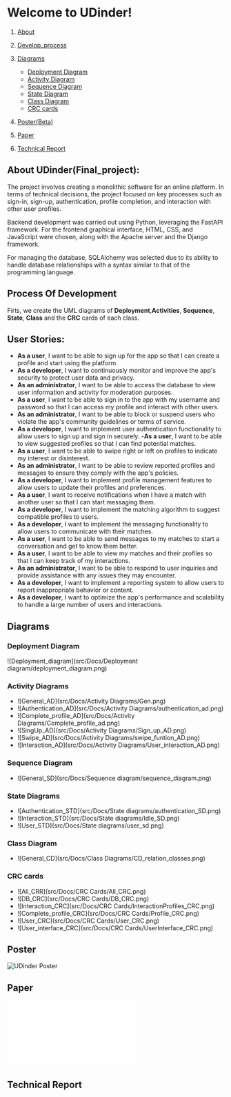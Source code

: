 # Welcome to UDinder!
1. [About](#about-udinderfinal_project)
2. [Develop_process](#user-stories)
3. [Diagrams](#diagrams)
    - [Deployment Diagram](#deployment-diagram)
    - [Activity Diagram](#activity-diagrams)
    - [Sequence Diagram](#sequence-diagram)
    - [State Diagram](#state-diagrams)
    - [Class Diagram](#class-diagram)
    - [CRC cards](#crc-cards)
   
4. [Poster(Beta)](#poster)
5. [Paper](#paper)
6. [Technical Report](#technical-report)

## About UDinder(Final_project):
The project involves creating a monolithic software for an online platform. In terms of technical decisions, the project focused on key processes such as sign-in, sign-up, authentication, profile completion, and interaction with other user profiles.

Backend development was carried out using Python, leveraging the FastAPI framework. For the frontend graphical interface, HTML, CSS, and JavaScript were chosen, along with the Apache server and the Django framework.

For managing the database, SQLAlchemy was selected due to its ability to handle database relationships with a syntax similar to that of the programming language.

## Process Of Development
Firts, we create the UML diagrams of __Deployment__,__Activities__, __Sequence__, __State__, __Class__ and the __CRC__ cards of each class. 

## User Stories:

- **As a user**, I want to be able to sign up for the app so that I can create a profile and start using the platform.
- **As a developer**, I want to continuously monitor and improve the app's security to protect user data and privacy.
- **As an administrator**, I want to be able to access the database to view user information and activity for moderation purposes.
- **As a user**, I want to be able to sign in to the app with my username and password so that I can access my profile and interact with other users.
- **As an administrator**, I want to be able to block or suspend users who violate the app's community guidelines or terms of service.
- **As a developer**, I want to implement user authentication functionality to allow users to sign up and sign in securely.
-**As a user**, I want to be able to view suggested profiles so that I can find potential matches.
- **As a user**, I want to be able to swipe right or left on profiles to indicate my interest or disinterest.
- **As an administrator**, I want to be able to review reported profiles and messages to ensure they comply with the app's policies.
- **As a developer**, I want to implement profile management features to allow users to update their profiles and preferences.
- **As a user**, I want to receive notifications when I have a match with another user so that I can start messaging them.
- **As a developer**, I want to implement the matching algorithm to suggest compatible profiles to users.
- **As a developer**, I want to implement the messaging functionality to allow users to communicate with their matches.
- **As a user**, I want to be able to send messages to my matches to start a conversation and get to know them better.
- **As a user**, I want to be able to view my matches and their profiles so that I can keep track of my interactions.
- **As an administrator**, I want to be able to respond to user inquiries and provide assistance with any issues they may encounter.
- **As a developer**, I want to implement a reporting system to allow users to report inappropriate behavior or content.
- **As a developer**, I want to optimize the app's performance and scalability to handle a large number of users and interactions.

## Diagrams
### Deployment Diagram
![Deployment_diagram](src/Docs/Deployment diagram/deployment_diagram.png)

### Activity Diagrams
- ![General_AD](src/Docs/Activity Diagrams/Gen.png)
- ![Authentication_AD](src/Docs/Activity Diagrams/authentication_ad.png)
- ![Complete_profile_AD](src/Docs/Activity Diagrams/Complete_profile_ad.png)
- ![SingUp_AD](src/Docs/Activity Diagrams/Sign_up_AD.png)
- ![Swipe_AD](src/Docs/Activity Diagrams/swipe_funtion_AD.png)
- ![Interaction_AD](src/Docs/Activity Diagrams/User_interaction_AD.png)

### Sequence Diagram
- ![General_SD](src/Docs/Sequence diagram/sequence_diagram.png)

### State Diagrams
- ![Authentication_STD](src/Docs/State diagrams/authentication_SD.png)
- ![Interaction_STD](src/Docs/State diagrams/Idle_SD.png)
- ![User_STD](src/Docs/State diagrams/user_sd.png)

### Class Diagram
- ![General_CD](src/Docs/Class Diagrams/CD_relation_classes.png)

### CRC cards
- ![All_CRR](src/Docs/CRC Cards/All_CRC.png)
- ![DB_CRC](src/Docs/CRC Cards/DB_CRC.png)
- ![Interaction_CRC](src/Docs/CRC Cards/InteractionProfiles_CRC.png)
- ![Complete_profile_CRC](src/Docs/CRC Cards/Profile_CRC.png)
- ![User_CRC](src/Docs/CRC Cards/User_CRC.png)
- ![User_interface_CRC](src/Docs/CRC Cards/UserInterface_CRC.png)

## Poster
![UDinder Poster](src/poster/UDinder_poster.png)

## Paper
![PaperOfUDinder](src/paper/paper.pdf)

## Technical Report
<!-- ![Technical Report]()" -->
